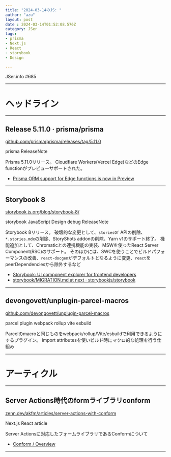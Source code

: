 ```yaml
---
title: "2024-03-14のJS: "
author: "azu"
layout: post
date : 2024-03-14T01:52:08.576Z
category: JSer
tags:
- prisma
- Next.js
- React
- storybook
- Design

---
```


JSer.info #685

----

<h1 class="site-genre">ヘッドライン</h1>

----

## Release 5.11.0 · prisma/prisma
[github.com/prisma/prisma/releases/tag/5.11.0](https://github.com/prisma/prisma/releases/tag/5.11.0 "Release 5.11.0 · prisma/prisma")
<p class="jser-tags jser-tag-icon"><span class="jser-tag">prisma</span> <span class="jser-tag">ReleaseNote</span></p>

Prisma 5.11.0リリース。
Cloudflare Workers(Vercel Edge)などのEdge functionがプレビューサポートされた。

- [Prisma ORM support for Edge functions is now in Preview](https://www.prisma.io/blog/prisma-orm-support-for-edge-functions-is-now-in-preview "Prisma ORM support for Edge functions is now in Preview")

----

## Storybook 8
[storybook.js.org/blog/storybook-8/](https://storybook.js.org/blog/storybook-8/ "Storybook 8")
<p class="jser-tags jser-tag-icon"><span class="jser-tag">storybook</span> <span class="jser-tag">JavaScript</span> <span class="jser-tag">Design</span> <span class="jser-tag">debug</span> <span class="jser-tag">ReleaseNote</span></p>

Storybook 8リリース。
破壊的な変更として、`storiesOf` APIの削除、`*.stories.mdx`の削除、StoryShots addonの削除、Yarn v1のサポート終了。
機能追加として、Chromaticとの連携機能の実装、MSWを使ったReact Server Component(RSC)のサポート。
そのほかには、SWCを使うことでビルドパフォーマンスの改善、`react-docgen`がデフォルトとなるように変更、`react`をpeerDependenciesから除外するなど

- [Storybook: UI component explorer for frontend developers](https://storybook.js.org/releases/8.0 "Storybook: UI component explorer for frontend developers")
- [storybook/MIGRATION.md at next · storybookjs/storybook](https://github.com/storybookjs/storybook/blob/next/MIGRATION.md#from-version-7x-to-800 "storybook/MIGRATION.md at next · storybookjs/storybook")

----

## devongovett/unplugin-parcel-macros
[github.com/devongovett/unplugin-parcel-macros](https://github.com/devongovett/unplugin-parcel-macros "devongovett/unplugin-parcel-macros")
<p class="jser-tags jser-tag-icon"><span class="jser-tag">parcel</span> <span class="jser-tag">plugin</span> <span class="jser-tag">webpack</span> <span class="jser-tag">rollup</span> <span class="jser-tag">vite</span> <span class="jser-tag">esbuild</span></p>

Parcelのmacroと同じものをwebpack/rollup/Vite/esbuildで利用できるようにするプラグイン。
import attributesを使いビルド時にマクロ的な処理を行う仕組み


----
<h1 class="site-genre">アーティクル</h1>

----

## Server Actions時代のformライブラリconform
[zenn.dev/akfm/articles/server-actions-with-conform](https://zenn.dev/akfm/articles/server-actions-with-conform "Server Actions時代のformライブラリconform")
<p class="jser-tags jser-tag-icon"><span class="jser-tag">Next.js</span> <span class="jser-tag">React</span> <span class="jser-tag">article</span></p>

Server Actionsに対応したフォームライブラリであるConformについて

- [Conform / Overview](https://conform.guide/ "Conform / Overview")

----
